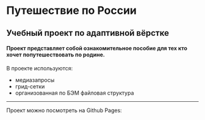 #  Путешествие по России
Учебный проект по адаптивной вёрстке
---------
#### Проект представляет собой ознакомительное пособие для тех кто хочет попутешествовать по родине.

В проекте используются:
* медиазапросы
* грид-сетки
* организованная по БЭМ файловая структура

---------------------------
Проект можно посмотреть на Github Pages: 

